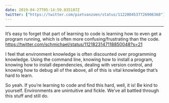 ```yaml
---
date: 2019-04-27T05:14:59.835107Z
twitter: ["https://twitter.com/pietvanzoen/status/1122004537726906368"]
---
```

---
It’s easy to forget that part of learning to code is learning how to even get a program running, which is often more confusing/frustrating than the code. 
https://twitter.com/schmichael/status/1121823147118850048?s=21

I feel that environment knowledge is often discounted over programming knowledge. Using the command line, knowing how to install a program, knowing how to install dependencies, dealing with version control, and knowing how to debug all of the above, all of this is vital knowledge that’s hard to learn. 

So yeah. If you’re learning to code and find this hard, well, it is! Be kind to yourself. Environments are unintuitive and fickle. We’ve all battled through this stuff and still do. 
